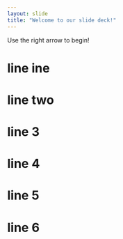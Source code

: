 ```yaml
---
layout: slide
title: "Welcome to our slide deck!"
---
```


Use the right arrow to begin!

# line ine
# line two
# line 3
# line 4
# line 5
# line 6
